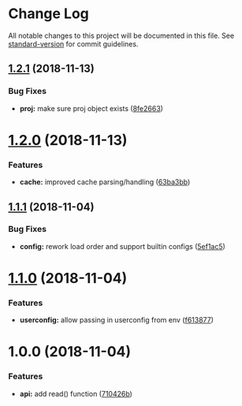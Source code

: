 # Change Log

All notable changes to this project will be documented in this file. See [standard-version](https://github.com/conventional-changelog/standard-version) for commit guidelines.

<a name="1.2.1"></a>
## [1.2.1](https://github.com/npm/libnpmconfig/compare/v1.2.0...v1.2.1) (2018-11-13)


### Bug Fixes

* **proj:** make sure proj object exists ([8fe2663](https://github.com/npm/libnpmconfig/commit/8fe2663))



<a name="1.2.0"></a>
# [1.2.0](https://github.com/npm/libnpmconfig/compare/v1.1.1...v1.2.0) (2018-11-13)


### Features

* **cache:** improved cache parsing/handling ([63ba3bb](https://github.com/npm/libnpmconfig/commit/63ba3bb))



<a name="1.1.1"></a>
## [1.1.1](https://github.com/npm/libnpmconfig/compare/v1.1.0...v1.1.1) (2018-11-04)


### Bug Fixes

* **config:** rework load order and support builtin configs ([5ef1ac5](https://github.com/npm/libnpmconfig/commit/5ef1ac5))



<a name="1.1.0"></a>
# [1.1.0](https://github.com/npm/libnpmconfig/compare/v1.0.0...v1.1.0) (2018-11-04)


### Features

* **userconfig:** allow passing in userconfig from env ([f613877](https://github.com/npm/libnpmconfig/commit/f613877))



<a name="1.0.0"></a>
# 1.0.0 (2018-11-04)


### Features

* **api:** add read() function ([710426b](https://github.com/npm/libnpmconfig/commit/710426b))
